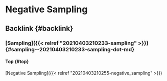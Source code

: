# Negative Sampling


## Backlink {#backlink}


### [Sampling]({{< relref "20210403210233-sampling" >}}) {#sampling--20210403210233-sampling-dot-md}


#### Top {#top}

[Negative Sampling]({{< relref "20210403210255-negative_sampling" >}})

